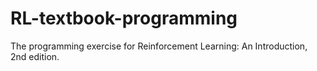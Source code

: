 # RL-textbook-programming
The programming exercise for Reinforcement Learning: An Introduction, 2nd edition. 
